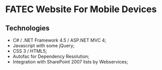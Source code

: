FATEC Website For Mobile Devices
================================

Technologies
-----------
* C# / .NET Framework 4.5 / ASP.NET MVC 4;
* Javascript with some jQuery;
* CSS 3 / HTML5;
* Autofac for Dependency Resolution;
* Integration with SharePoint 2007 lists by Webservices;
